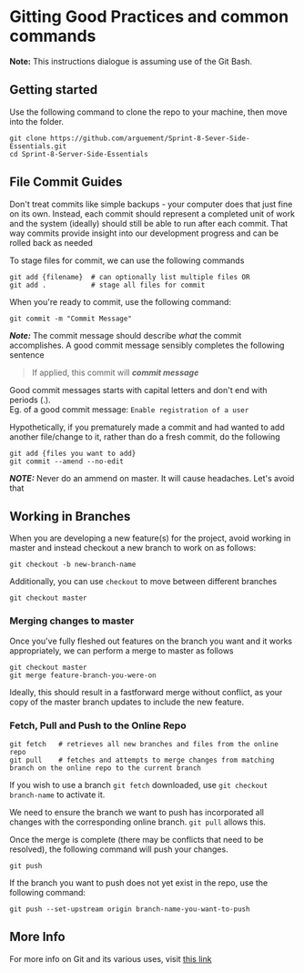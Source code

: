 # Gitting Good Practices and common commands
**Note:** This instructions dialogue is assuming use of the Git Bash.

## Getting started
Use the following command to clone the repo to your machine, then move into the folder.
```
git clone https://github.com/arguement/Sprint-8-Sever-Side-Essentials.git
cd Sprint-8-Server-Side-Essentials
```

## File Commit Guides
Don't treat commits like simple backups - your computer does that just fine on its own. Instead, each commit should represent a completed unit of work and the system (ideally) should still be able to run after each commit. That way commits provide insight into our development progress and can be rolled back as needed

To stage files for commit, we can use the following commands
```
git add {filename}  # can optionally list multiple files OR
git add .           # stage all files for commit
```

When you're ready to commit, use the following command:
```
git commit -m "Commit Message"
```

***Note:*** The commit message should describe *what* the commit accomplishes. A good commit message sensibly completes the following sentence

> If applied, this commit will ***commit message***

Good commit messages starts with capital letters and don't end with periods (.).  
Eg. of a good commit message: `Enable registration of a user`

Hypothetically, if you prematurely made a commit and had wanted to add another file/change to it, rather than do a fresh commit, do the following
```
git add {files you want to add}
git commit --amend --no-edit
```
***NOTE:*** Never do an ammend on master. It will cause headaches. Let's avoid that

## Working in Branches
When you are developing a new feature(s) for the project, avoid working in master and instead checkout a new branch to work on as follows:
```
git checkout -b new-branch-name
```

Additionally, you can use `checkout` to move between different branches
```
git checkout master
```

### Merging changes to master
Once you've fully fleshed out features on the branch you want and it works appropriately, we can perform a merge to master as follows
```
git checkout master
git merge feature-branch-you-were-on
```

Ideally, this should result in a fastforward merge without conflict, as your copy of the master branch updates to include the new feature.

### Fetch, Pull and Push to the Online Repo
```
git fetch   # retrieves all new branches and files from the online repo
git pull    # fetches and attempts to merge changes from matching branch on the online repo to the current branch
```
If you wish to use a branch `git fetch` downloaded, use `git checkout branch-name` to activate it.

We need to ensure the branch we want to push has incorporated all changes with the corresponding online branch. `git pull` allows this.

Once the merge is complete (there may be conflicts that need to be resolved), the following command will push your changes.
```
git push
```

If the branch you want to push does not yet exist in the repo, use the following command:
```
git push --set-upstream origin branch-name-you-want-to-push
```

## More Info
For more info on Git and its various uses, visit [this link](https://www.atlassian.com/git/tutorials/learn-git-with-bitbucket-cloud)